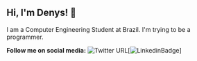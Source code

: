 ## Hi, I'm Denys! :wave:
I am a Computer Engineering Student at Brazil. I'm trying to be a programmer.

**Follow me on social media:**
![Twitter URL](https://img.shields.io/twitter/url?style=social&url=https%3A%2F%2Ftwitter.com%2FDenys_Menfredy)[![LinkedinBadge](https://img.shields.io/badge/-LinkedIn-blue?style=flat-square&logo=Linkedin&logoColor=white&link=https://www.linkedin.com/in/denys-menfredy/)]
